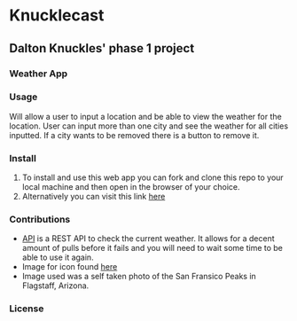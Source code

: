 # Knucklecast
## Dalton Knuckles' phase 1 project
### **Weather App**

### Usage
Will allow a user to input a location and be able to view the weather for the location. User can input more than one city and see the weather for all cities inputted. If a city wants to be removed there is a button to remove it.

### Install
1. To install and use this web app you can fork and clone this repo to your local machine and then open in the browser of your choice.
2. Alternatively you can visit this link [here](https://dknuckle.github.io/phase-1-project-weather-app/)

### Contributions
- [API](https://github.com/robertoduessmann/weather-api) is a REST API to check the current weather. It allows for a decent amount of pulls before it fails and you will need to wait some time to be able to use it again. 
- Image for icon found [here](https://www.pngitem.com/middle/imRTho_transparent-entrevista-clipart-sun-with-rainbow-clipart-hd/)
- Image used was a self taken photo of the San Fransico Peaks in Flagstaff, Arizona.

### License
